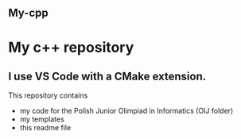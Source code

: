 ## My-cpp
# My c++ repository
I use VS Code with a CMake extension.
---
This repository contains 
 - my code for the Polish Junior Olimpiad in Informatics (OIJ folder)
 - my templates
 - this readme file

